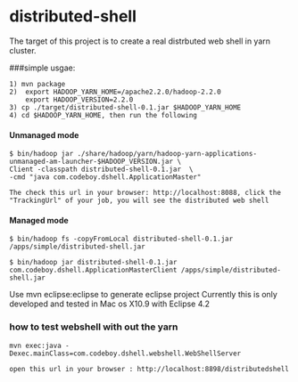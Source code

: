 distributed-shell
================

The target of this project is to create a real distrbuted web shell in yarn cluster.

###simple usgae:

	1) mvn package
	2)  export HADOOP_YARN_HOME=/apache2.2.0/hadoop-2.2.0
  		export HADOOP_VERSION=2.2.0
	3) cp ./target/distributed-shell-0.1.jar $HADOOP_YARN_HOME
	4) cd $HADOOP_YARN_HOME, then run the following

#### Unmanaged mode

	$ bin/hadoop jar ./share/hadoop/yarn/hadoop-yarn-applications-unmanaged-am-launcher-$HADOOP_VERSION.jar \
	Client -classpath distributed-shell-0.1.jar  \
	-cmd "java com.codeboy.dshell.ApplicationMaster"

`The check this url in your browser: http://localhost:8088, click the "TrackingUrl" of your job, you will see the distributed web shell`

#### Managed mode

	$ bin/hadoop fs -copyFromLocal distributed-shell-0.1.jar /apps/simple/distributed-shell.jar

	$ bin/hadoop jar distributed-shell-0.1.jar com.codeboy.dshell.ApplicationMasterClient /apps/simple/distributed-shell.jar


Use mvn eclipse:eclipse to generate eclipse project
Currently this is only developed and tested in Mac os X10.9 with Eclipse 4.2

### how to test webshell with out the yarn

`mvn exec:java -Dexec.mainClass=com.codeboy.dshell.webshell.WebShellServer`

`open this url in your browser : http://localhost:8898/distributedshell`
